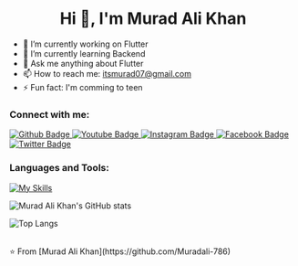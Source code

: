  <h1 align="center">Hi 👋, I'm Murad Ali Khan</h1>

- 🔭 I’m currently working on Flutter
- 🌱 I’m currently learning Backend
- 💬 Ask me anything about Flutter 
- 📫 How to reach me: itsmurad07@gmail.com
- ⚡ Fun fact: I'm comming to teen

  
### Connect with me:
<div id="badges">
  <a href="https://github.com/Muradali-786">
    <img src="https://img.shields.io/badge/Github-white?style=for-the-badge&logo=Github&logoColor=black" alt="Github Badge"/>
  </a>
  <a href="https://www.youtube.com/channel/">
    <img src="https://img.shields.io/badge/YouTube-red?style=for-the-badge&logo=youtube&logoColor=white" alt="Youtube Badge"/>
  </a>
   <a href="https://www.instagram.com">
    <img src="https://img.shields.io/badge/Instagram-purple?style=for-the-badge&logo=instagram&logoColor=white" alt="Instagram Badge"/>
  </a>
   <a href="https://fb.com">
    <img src="https://img.shields.io/badge/Facebook-blue?style=for-the-badge&logo=facebook&logoColor=white" alt="Facebook Badge"/>
  </a>
   <a href="https://twitter.com">
    <img src="https://img.shields.io/badge/Twitter-blue?style=for-the-badge&logo=twitter&logoColor=white" alt="Twitter Badge"/>
  </a>
</div>

### Languages and Tools:
[![My Skills](https://skillicons.dev/icons?i=flutter,dart,firebase,github,git,postman,figma,xd&perline=5)](https://skillicons.dev)

![Murad Ali Khan's GitHub stats](https://github-readme-stats.vercel.app/api?username=Muradali-786&show_icons=true&theme=dark)

![Top Langs](https://github-readme-stats.vercel.app/api/top-langs/?username=Muradali-786&theme=dark)


<br>
⭐️ From [Murad Ali Khan](https://github.com/Muradali-786)
